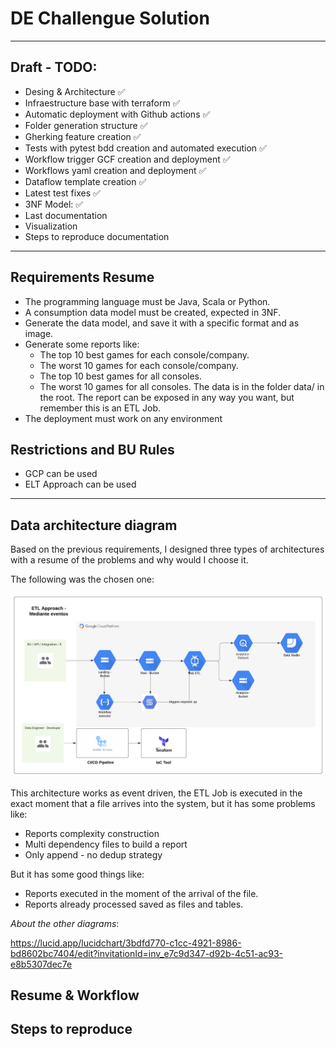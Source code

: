 # DE Challengue Solution

---

## Draft - TODO:

* Desing & Architecture :white_check_mark:
* Infraestructure base with terraform :white_check_mark:
* Automatic deployment with Github actions :white_check_mark:
* Folder generation structure :white_check_mark:
* Gherking feature creation :white_check_mark:
* Tests with pytest bdd creation and automated execution :white_check_mark:
* Workflow trigger GCF creation and deployment :white_check_mark:
* Workflows yaml creation and deployment :white_check_mark:
* Dataflow template creation :white_check_mark:
* Latest test fixes  :white_check_mark:
* 3NF Model: :white_check_mark:
* Last documentation
* Visualization
* Steps to reproduce documentation

---

## Requirements Resume

* The programming language must be Java, Scala or Python.
* A consumption data model must be created, expected in 3NF.
* Generate the data model, and save it with a specific format and as image.
* Generate some reports like:
    * The top 10 best games for each console/company.
    * The worst 10 games for each console/company.
    * The top 10 best games for all consoles.
    * The worst 10 games for all consoles. The data is in the folder data/ in the root. The report can be exposed in any
      way you want, but remember this is an ETL Job.
* The deployment must work on any environment

## Restrictions and BU Rules

* GCP can be used
* ELT Approach can be used

---

## Data architecture diagram

Based on the previous requirements, I designed three types of architectures with a resume of the problems and why would
I choose it.

The following was the chosen one:

![alt text](img/architecture.png)

This architecture works as event driven, the ETL Job is executed in the exact moment that a file arrives into the
system, but it has some problems like:

* Reports complexity construction
* Multi dependency files to build a report
* Only append - no dedup strategy

But it has some good things like:

* Reports executed in the moment of the arrival of the file.
* Reports already processed saved as files and tables.

*About the other diagrams*:

https://lucid.app/lucidchart/3bdfd770-c1cc-4921-8986-bd8602bc7404/edit?invitationId=inv_e7c9d347-d92b-4c51-ac93-e8b5307dec7e

## Resume & Workflow

## Steps to reproduce



